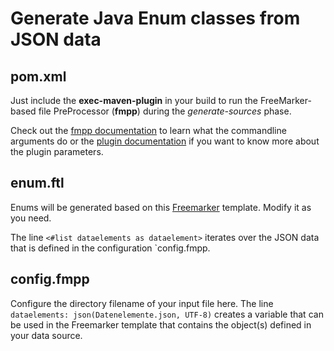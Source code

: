 # Generate Java Enum classes from JSON data

## pom.xml
Just include the **exec-maven-plugin** in your build to run the FreeMarker-based file PreProcessor (**fmpp**) during the _generate-sources_ phase.

Check out the [fmpp documentation][1] to learn what the commandline arguments do or the [plugin documentation][2] if you want to know more about the plugin parameters.


## enum.ftl
Enums will be generated based on this [Freemarker][3] template. Modify it as you need.

The line
`<#list dataelements as dataelement>`
iterates over the JSON data that is defined in the configuration `config.fmpp.

## config.fmpp
Configure the directory filename of your input file here. The line `dataelements: json(Datenelemente.json, UTF-8)` creates a variable that can be used in the Freemarker template that contains the object(s) defined in your data source.  


[1]: http://fmpp.sourceforge.net/commandline.html#sect9
[2]: https://www.mojohaus.org/exec-maven-plugin/java-mojo.html
[3]: https://freemarker.apache.org
